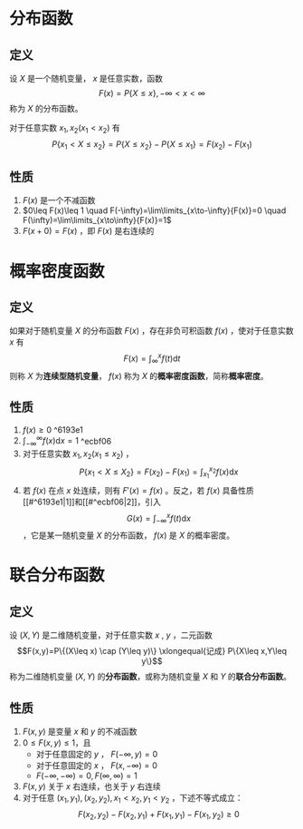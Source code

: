 # 分布函数

## 定义

设 $X$ 是一个随机变量， $x$ 是任意实数，函数
$$F(x)=P\{X\leq x\},-\infty<x<\infty$$
称为 $X$ 的分布函数。

对于任意实数 $x_1,x_2(x_1<x_2)$ 有
$$P\{x_1<X\leq x_2\}=P\{X\leq x_2\}-P\{X\leq x_1\}=F(x_2)-F(x_1)$$

## 性质

1. $F(x)$ 是一个不减函数
2. $0\leq F(x)\leq 1 \quad F(-\infty)=\lim\limits_{x\to-\infty}{F(x)}=0 \quad F(\infty)=\lim\limits_{x\to\infty}{F(x)}=1$
3. $F(x+0)=F(x)$ ，即 $F(x)$ 是右连续的

# 概率密度函数

## 定义

如果对于随机变量 $X$ 的分布函数 $F(x)$ ，存在非负可积函数 $f(x)$ ，使对于任意实数 $x$ 有
$$F(x)=\int_{\infty}^{x}{f(t)\mathrm{d}t}$$
则称 $X$ 为**连续型随机变量**， $f(x)$ 称为 $X$ 的**概率密度函数**，简称**概率密度**。

## 性质

1. $f(x)\geq 0$ ^6193e1
2. $\int_{-\infty}^{\infty}{f(x)\mathrm{d}x}=1$ ^ecbf06
3. 对于任意实数 $x_1,x_2(x_1\leq x_2)$ ，$$P\{x_1<X\leq X_2\}=F(x_2)-F(x_1)=\int_{x_1}^{x_2}{f(x)\mathrm{d}x}$$
4. 若 $f(x)$ 在点 $x$ 处连续，则有 $F'(x)=f(x)$ 。反之，若 $f(x)$ 具备性质[[#^6193e1|1]]和[[#^ecbf06|2]]，引入$$G(x)=\int_{-\infty}^{x}{f(t)\mathrm{d}x}$$ ，它是某一随机变量 $X$ 的分布函数， $f(x)$ 是 $X$ 的概率密度。

# 联合分布函数

## 定义

设 $(X,Y)$ 是二维随机变量，对于任意实数 $x$ , $y$ ，二元函数 $$F(x,y)=P\{(X\leq x) \cap (Y\leq y)\} \xlongequal{记成} P\{X\leq x,Y\leq y\}$$ 称为二维随机变量 $(X,Y)$ 的**分布函数**，或称为随机变量 $X$ 和 $Y$ 的**联合分布函数**。

## 性质

1. $F(x,y)$ 是变量 $x$ 和 $y$ 的不减函数
2. $0\leq F(x,y)\leq 1$，且
	- 对于任意固定的 $y$ ， $F(-\infty,y)=0$
	- 对于任意固定的 $x$ ， $F(x,-\infty)=0$
	- $F(-\infty,-\infty)=0,F(\infty,\infty)=1$
3. $F(x,y)$ 关于 $x$ 右连续，也关于 $y$ 右连续
4. 对于任意 $(x_1,y_1),(x_2,y_2),x_1<x_2,y_1<y_2$ ，下述不等式成立：$$F(x_2,y_2)-F(x_2,y_1)+F(x_1,y_1)-F(x_1,y_2)\geq 0$$